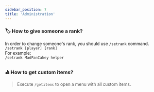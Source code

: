 ```yaml
---
sidebar_position: 7
title: 'Administration'
---
```






### :label: How to give someone a rank?

In order to change someone's rank, you should use `/setrank` command.\
```/setrank [player] [rank]```\
For example:\
```/setrank MadPanCakey helper```


### :golf: How to get custom items?

> Execute `/getitems` to open a menu with all custom items.


